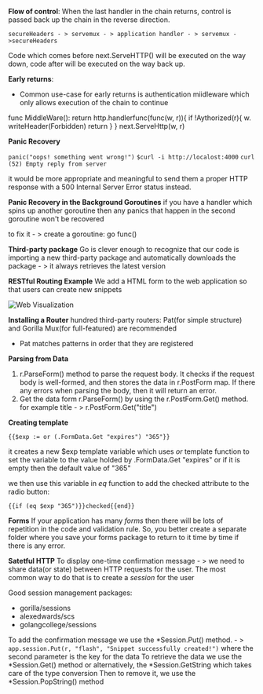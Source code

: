 **Flow of control**:
When the last handler in the chain returns, control is passed back up the chain in the reverse direction.

```secureHeaders - > servemux - > application handler - > servemux - >secureHeaders```

Code which comes before next.ServeHTTP() will be executed on the way down, code after will be executed on the way back up.

**Early returns**:
- Common use-case for early returns is authentication miidleware which only allows execution of the chain to continue

func MiddleWare():
        return http.handlerfunc(func(w, r)){
            if !Aythorized(r){
                w. writeHeader(Forbidden)
                return 
            }
        }
        next.ServeHttp(w, r)

**Panic Recovery**

```panic("oops! something went wrong!")```
```$curl -i http://localost:4000```
```curl (52) Empty reply from server```

it would be more appropriate and meaningful to send them a proper HTTP response with a 500 Internal Server Error status instead.

**Panic Recovery in the Background Goroutines**
if you have a handler which spins up another goroutine then any panics that happen in the second goroutine won't be recovered

to fix it - > create a goroutine: go func()

**Third-party package**
Go is clever enough to recognize that our code is importing a new third-party package and automatically downloads the package - > it always retrieves the latest version

**RESTful Routing Example**
We add a HTML form to the web application so that users can create new snippets

![Web Visualization](https://github.com/belivinge/commands/blob/master/aoaoa.png)

**Installing a Router**
hundred third-party routers: Pat(for simple structure) and Gorilla Mux(for full-featured) are recommended
- Pat matches patterns in order that they are registered

**Parsing from Data**
1) r.ParseForm() method to parse the request body. It checks if the request body is well-formed, and then stores the data in r.PostForm map. If there any errors when parsing the body, then it will return an error.
2) Get the data form r.ParseForm() by using the r.PostForm.Get() method. for example title - > r.PostForm.Get("title")

**Creating template**

``{{$exp := or (.FormData.Get "expires") "365"}}``

it creates a new $exp template variable which uses *or* template function to set the variable to the value holded by .FormData.Get "expires" or if it is empty then the default value of "365" 

we then use this variable in *eq* function to add the checked attribute to the radio button:

``{{if (eq $exp "365")}}checked{{end}}``

**Forms**
If your application has many *forms* then there will be lots of repetition in the code and validation rule.
So, you better create a separate folder where you save your forms package to return to it time by time if there is any error.

**Satetful HTTP**
To display one-time confirmation message - > we need to share data(or state) between HTTP requests for the user. The most common way to do that is to create a *session* for the user

Good session management packages:
- gorilla/sessions
- alexedwards/scs
- golangcollege/sessions  

To add the confirmation message we use the *Session.Put() method. - > ``app.session.Put(r, "flash", "Snippet successfully created!")`` where the second parameter is the key for the data
To retrieve the data we use the *Session.Get() method or alternatively, the *Session.GetString which takes care of the type conversion
Then to remove it, we use the *Session.PopString() method 